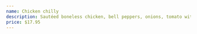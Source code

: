 ```yaml
---
name: Chicken chilly
description: Sautéed boneless chicken, bell peppers, onions, tomato with sweet chili sauce & soy sauce.
price: $17.95
---
```

